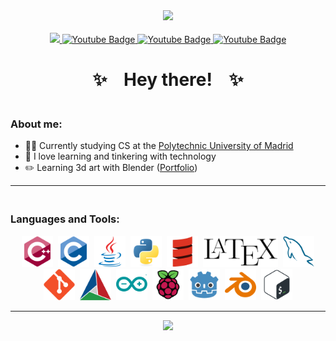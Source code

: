 <div id="header" align="center">
  <a href="https://github.com/Tikitikitikidesuka">
    <img src="https://avatars.githubusercontent.com/u/68425553?v=4" width="150"/>
  </a>
</div>

<br>

<div id="badges" align="center">
  <a href="https://tikitikitikidesuka.itch.io/">
    <img src="https://img.shields.io/badge/Itch.io-fa5d5b?logo=itch.io&logoColor=white&style=for-the-badge" />
  </a>
  <a href="https://github.com/Tikitikitikidesuka">
    <img src="https://img.shields.io/badge/Github-393838?style=for-the-badge&logo=github&logoColor=white" alt="Youtube Badge"/>
  </a>
  <a href="https://www.youtube.com/channel/UC4r_WrJ5SXjd10lFQdO3UyQ">
    <img src="https://img.shields.io/badge/YouTube-f54949?style=for-the-badge&logo=youtube&logoColor=white" alt="Youtube Badge"/>
  </a>
  <a href="https://www.artstation.com/tikitikitikidesuka">
    <img src="https://img.shields.io/badge/ArtStation-14aaf1?style=for-the-badge&logo=artstation&logoColor=white" alt="Youtube Badge"/>
  </a>
</div>

<h1 align="center">✨&nbsp;&nbsp;&nbsp;&nbsp;Hey there!&nbsp;&nbsp;&nbsp;&nbsp;✨</h1>


<h3><br>About me:</br></h3>

- :man_technologist: Currently studying CS at the [Polytechnic University of Madrid](https://www.upm.es/)
- :telescope: I love learning and tinkering with technology
- :pencil2: Learning 3d art with Blender ([Portfolio](https://www.artstation.com/tikitikitikidesuka))


---


<h3><br>Languages and Tools:</br></h3>
<div id="languages" align="center">
  <img src="https://github.com/devicons/devicon/blob/master/icons/cplusplus/cplusplus-original.svg" title="C++" height="50"/>&nbsp;
  <img src="https://github.com/devicons/devicon/blob/master/icons/c/c-original.svg" title="C" height="50"/>&nbsp;
  <img src="https://github.com/devicons/devicon/blob/master/icons/java/java-original.svg" title="Java" height="50"/>&nbsp;
  <img src="https://github.com/devicons/devicon/blob/master/icons/python/python-original.svg" title="Python" height="50"/>&nbsp;
  <img src="https://github.com/devicons/devicon/blob/master/icons/scala/scala-original.svg" title="Scala" height="50"/>&nbsp;
  <img src="https://github.com/Tikitikitikidesuka/Tikitikitikidesuka/blob/main/assets/logos/LaTeX_logo.svg" title="LaTeX" height="50">&nbsp;
  <img src="https://github.com/devicons/devicon/blob/master/icons/mysql/mysql-original.svg" title="MySQL" height="50">
</div>

<div id="tools" align="center">
  <img src="https://github.com/devicons/devicon/blob/master/icons/git/git-original.svg" title="Git" height="50"/>&nbsp;
  <img src="https://github.com/devicons/devicon/blob/master/icons/cmake/cmake-original.svg" title="CMake" height="50"/>&nbsp;
  <img src="https://github.com/devicons/devicon/blob/master/icons/arduino/arduino-original.svg" title="Arduino" height="50"/>&nbsp;
  <img src="https://github.com/devicons/devicon/blob/master/icons/raspberrypi/raspberrypi-original.svg" title="RaspberryPi"height="50"/>&nbsp;
  <img src="https://github.com/devicons/devicon/blob/master/icons/godot/godot-original.svg" title="Godot" height="50"/>&nbsp;
  <img src="https://github.com/devicons/devicon/blob/master/icons/blender/blender-original.svg" title="Blender"height="50"/>&nbsp;
  <img src="https://github.com/Tikitikitikidesuka/Tikitikitikidesuka/blob/main/assets/logos/bash_logo.svg" title="Bash" height="50"/>
</div>


---


<div id="stats" align="center">
  <img src="https://github-readme-stats.vercel.app/api?username=Tikitikitikidesuka&show_icons=true&theme=radical&bg_color=4,923469,7c3364,672d5c,4c3159&title_color=ff75a1&border_radius=5" />
</div>

